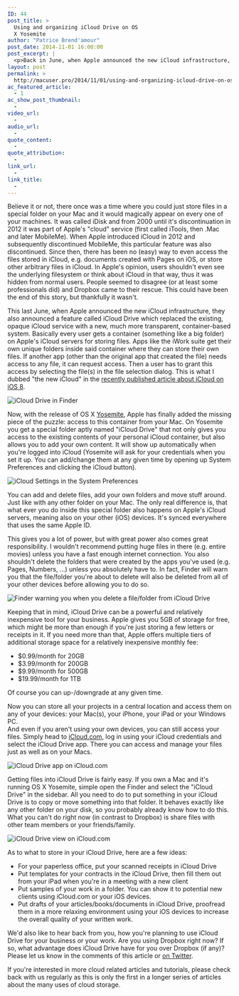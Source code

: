```yaml
---
ID: 44
post_title: >
  Using and organizing iCloud Drive on OS
  X Yosemite
author: "Patrice Brend'amour"
post_date: 2014-11-01 16:00:00
post_excerpt: |
  <p>Back in June, when Apple announced the new iCloud infrastructure, they also announced a feature called iCloud Drive which replaced the existing, opaque iCloud service with a new, much more transparent, container-based system. Basically every user gets his own container (something like a big folder) on Apple's iCloud servers where he/she can store his/her files.</p><p>Now, with the release of OS X Yosemite, Apple has added the final missing piece of the puzzle: access to this container from your Mac. On Yosemite you get a special folder aptly named "iCloud Drive" that not only gives you access to the existing contents of your personal iCloud container, but also allows you to put your own content in it.</p>
layout: post
permalink: >
  http://macuser.pro/2014/11/01/using-and-organizing-icloud-drive-on-os-x-yosemite/
ac_featured_article:
  - 1
ac_show_post_thumbnail:
  - 
video_url:
  - 
audio_url:
  - 
quote_content:
  - 
quote_attribution:
  - 
link_url:
  - 
link_title:
  - 
---
```




Believe it or not, there once was a time where you could just store files in a special folder on your Mac and it would magically appear on every one of your machines. It was called iDisk and from 2000 until it's discontinuation in 2012 it was part of Apple's "cloud" service (first called iTools, then .Mac and later MobileMe). When Apple introduced iCloud in 2012 and subsequently discontinued MobileMe, this particular feature was also discontinued. Since then, there has been no (easy) way to even access the files stored in iCloud, e.g. documents created with Pages on iOS, or store other arbitrary files in iCloud. In Apple's opinion, users shouldn't even see the underlying filesystem or think about iCloud in that way, thus it was hidden from normal users. People seemed to disagree (or at least some professionals did) and Dropbox came to their rescue. This could have been the end of this story, but thankfully it wasn't.

This last June, when Apple announced the new iCloud infrastructure, they also announced a feature called iCloud Drive which replaced the existing, opaque iCloud service with a new, much more transparent, container-based system. Basically every user gets a container (something like a big folder) on Apple's iCloud servers for storing files. Apps like the iWork suite get their own unique folders inside said container where they can store their own files. If another app (other than the original app that created the file) needs access to any file, it can request access. Then a user has to grant this access by selecting the file(s) in the file selection dialog. This is what I dubbed "the new iCloud" in the [recently published article about iCloud on iOS 8](/).

![iCloud Drive in Finder][finder]

Now, with the release of OS X [Yosemite][Yosemite], Apple has finally added the missing piece of the puzzle: access to this container from your Mac. On Yosemite you get a special folder aptly named "iCloud Drive" that not only gives you access to the existing contents of your personal iCloud container, but also allows you to add your own content. It will show up automatically when you're logged into iCloud (Yosemite will ask for your credentials when you set it up. You can add/change them at any given time by opening up System Preferences and clicking the iCloud button).

[Yosemite]: http://www.apple.com/osx/

![iCloud Settings in the System Preferences][syspref]

You can add and delete files, add your own folders and move stuff around. Just like with any other folder on your Mac. The only real difference is, that what ever you do inside this special folder also happens on Apple's iCloud servers, meaning also on your other (iOS) devices. It's synced everywhere that uses the same Apple ID.

This gives you a lot of power, but with great power also comes great responsibility. I wouldn't recommend putting huge files in there (e.g. entire movies) unless you have a fast enough internet connection. You also shouldn't delete the folders that were created by the apps you've used (e.g. Pages, Numbers, ...) unless you absolutely have to.  In fact, Finder will warn you that the file/folder you're about to delete will also be deleted from all of your other devices before allowing you to do so.

![Finder warning you when you delete a file/folder from iCloud Drive][warning]

Keeping that in mind, iCloud Drive can be a powerful and relatively inexpensive tool for your business. Apple gives you 5GB of storage for free, which might be more than enough if you're just storing a few letters or receipts in it. If you need more than that, Apple offers multiple tiers of additional storage space for a relatively inexpensive monthly fee:

- $0.99/month for 20GB 
- $3.99/month for 200GB
- $9.99/month for 500GB
- $19.99/month for 1TB

Of course you can up-/downgrade at any given time.

Now you can store all your projects in a central location and access them on any of your devices: your Mac(s), your iPhone, your iPad or your Windows PC.  
And even if you aren't using your own devices, you can still access your files. Simply head to [iCloud.com](http://icloud.com), log in using your iCloud credentials and select the iCloud Drive app. There you can access and manage your files just as well as on your Macs.  

![iCloud Drive app on iCloud.com][web1]

Getting files into iCloud Drive is fairly easy. If you own a Mac and it's running OS X Yosemite, simple open the Finder and select the "iCloud Drive" in the sidebar. All you need to do to put something in your iCloud Drive is to copy or move something into that folder. It behaves exactly like any other folder on your disk, so you probably already know how to do this.  
What you can't do right now (in contrast to Dropbox) is share files with other team members or your friends/family. 

![iCloud Drive view on iCloud.com][web2]

As to what to store in your iCloud Drive, here are a few ideas:

- For your paperless office, put your scanned receipts in iCloud Drive
- Put templates for your contracts in the iCloud Drive, then fill them out from your iPad when you're in a meeting with a new client
- Put samples of your work in a folder. You can show it to potential new clients using iCloud.com or your iOS devices.
- Put drafts of your articles/books/documents in iCloud Drive, proofread them in a more relaxing environment using your iOS devices to increase the overall quality of your written work.


We'd also like to hear back from you, how you're planning to use iCloud Drive for your business or your work. Are you using Dropbox right now? If so, what advantage does iCloud Drive have for you over Dropbox (if any)? Please let us know in the comments of this article or [on Twitter](http://twitter.com/macuserpro).

If you're interested in more cloud related articles and tutorials, please check back with us regularly as this is only the first in a longer series of articles about the many uses of cloud storage.

[finder]: /wp-content/uploads/2014/11/iclouddrive_finder.png
[syspref]: /wp-content/uploads/2014/11/icloud_systempreferences.png
[warning]: /wp-content/uploads/2014/11/iclouddrive_deleteWarning.png
[web1]: /wp-content/uploads/2014/11/iclouddrive_web_1.png
[web2]: /wp-content/uploads/2014/11/iclouddrive_web_2.png

